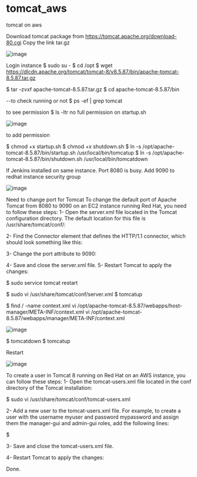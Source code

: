 # tomcat_aws
tomcat on aws 

Download tomcat package from https://tomcat.apache.org/download-80.cgi
Copy the link tar.gz 

![image](https://user-images.githubusercontent.com/10364043/228803716-3cb648b2-7f9c-4320-a200-f2ff8c20b870.png)

Login instance 
$ sudo su - 
$ cd /opt 
$ wget https://dlcdn.apache.org/tomcat/tomcat-8/v8.5.87/bin/apache-tomcat-8.5.87.tar.gz 

$ tar -zvxf  apache-tomcat-8.5.87.tar.gz 
$ cd apache-tomcat-8.5.87/bin

--to check running or not 
$ ps -ef | grep tomcat 

to see permission 
$ ls -ltr 
no full permission on startup.sh 

![image](https://user-images.githubusercontent.com/10364043/228806113-c0334f66-c594-4fb2-8e7e-8ee15a6ca609.png)

to add permission 

$ chmod +x startup.sh 
$ chmod +x shutdown.sh 
$ ln -s /opt/apache-tomcat-8.5.87/bin/startup.sh /usr/local/bin/tomcatup 
$ ln -s /opt/apache-tomcat-8.5.87/bin/shutdown.sh /usr/local/bin/tomcatdown

If Jenkins installed on same instance. Port 8080 is busy. 
Add 9090 to redhat instance security group 

![image](https://user-images.githubusercontent.com/10364043/228812062-13d33a91-0ee3-4a04-8674-544678152523.png)


Need to change port for Tomcat
To change the default port of Apache Tomcat from 8080 to 9090 on an EC2 instance running Red Hat, you need to follow these steps:
1- Open the server.xml file located in the Tomcat configuration directory. The default location for this file is /usr/share/tomcat/conf/:

2- Find the Connector element that defines the HTTP/1.1 connector, which should look something like this: 

<Connector port="8080" protocol="HTTP/1.1"
           connectionTimeout="20000"
           redirectPort="8443" />
           
          
3- Change the port attribute to 9090: 

<Connector port="9090" protocol="HTTP/1.1"
           connectionTimeout="20000"
           redirectPort="8443" />

4- Save and close the server.xml file.
5- Restart Tomcat to apply the changes:

$ sudo service tomcat restart
  
$ sudo vi /usr/share/tomcat/conf/server.xml
$ tomcatup 

$ find / -name context.xml 
vi /opt/apache-tomcat-8.5.87/webapps/host-manager/META-INF/context.xml
vi /opt/apache-tomcat-8.5.87/webapps/manager/META-INF/context.xml

![image](https://user-images.githubusercontent.com/10364043/228821372-82685c79-cbb3-4f69-9bec-64fbebabec4e.png)

$ tomcatdown
$ tomcatup 

Restart 

![image](https://user-images.githubusercontent.com/10364043/228821697-dff6b9a4-6ebd-472c-95cb-d818d8a2e1ff.png)


To create a user in Tomcat 8 running on Red Hat on an AWS instance, you can follow these steps:
1- Open the tomcat-users.xml file located in the conf directory of the Tomcat installation:

$ sudo vi /usr/share/tomcat/conf/tomcat-users.xml

2- Add a new user to the tomcat-users.xml file. For example, 
to create a user with the username myuser and password mypassword 
and assign them the manager-gui and admin-gui roles, add the following lines:

$ <user username="myuser" password="mypassword" roles="manager-gui,admin-gui"/>

3- Save and close the tomcat-users.xml file.

4- Restart Tomcat to apply the changes:

Done. 
